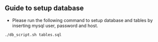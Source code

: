 ## Guide to setup database

- Please run the following command to setup database and tables by inserting mysql user, password and host.

```
./db_script.sh tables.sql
```

